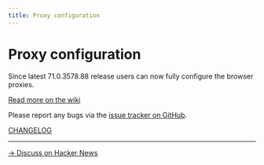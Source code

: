 ```yaml
---
title: Proxy configuration
---
```

# Proxy configuration

Since latest 71.0.3578.88 release users can now fully configure the browser proxies.

[Read more on the wiki](https://github.com/bromite/bromite/wiki/ProxyConfiguration)

Please report any bugs via the [issue tracker on GitHub](https://github.com/bromite/bromite/issues).

[CHANGELOG](https://github.com/bromite/bromite/blob/master/CHANGELOG.md)

---
[&rarr; Discuss on Hacker News](https://news.ycombinator.com/item?id=18670299)
